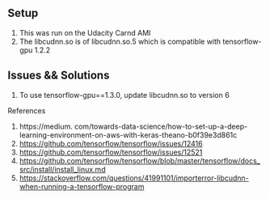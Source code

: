 ## Setup
1. This was run on the Udacity Carnd AMI
2. The libcudnn.so is of libcudnn.so.5 which is compatible with tensorflow-gpu 1.2.2


## Issues && Solutions
1. To use tensorflow-gpu==1.3.0, update libcudnn.so to version 6

References
1. https://medium.
com/towards-data-science/how-to-set-up-a-deep-learning-environment-on-aws-with-keras-theano-b0f39e3d861c
2. https://github.com/tensorflow/tensorflow/issues/12416
3. https://github.com/tensorflow/tensorflow/issues/12521
4. https://github.com/tensorflow/tensorflow/blob/master/tensorflow/docs_src/install/install_linux.md
5. https://stackoverflow.com/questions/41991101/importerror-libcudnn-when-running-a-tensorflow-program
